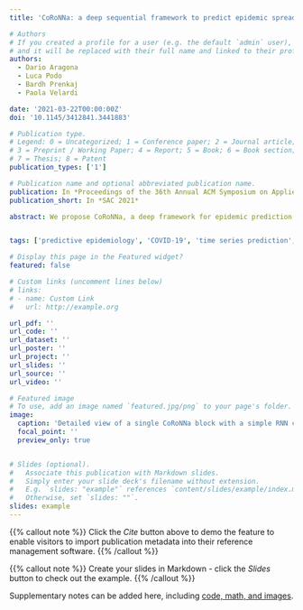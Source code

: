 ```yaml
---
title: 'CoRoNNa: a deep sequential framework to predict epidemic spread'

# Authors
# If you created a profile for a user (e.g. the default `admin` user), write the username (folder name) here
# and it will be replaced with their full name and linked to their profile.
authors:
  - Dario Aragona
  - Luca Podo
  - Bardh Prenkaj
  - Paola Velardi

date: '2021-03-22T00:00:00Z'
doi: '10.1145/3412841.3441883'

# Publication type.
# Legend: 0 = Uncategorized; 1 = Conference paper; 2 = Journal article;
# 3 = Preprint / Working Paper; 4 = Report; 5 = Book; 6 = Book section;
# 7 = Thesis; 8 = Patent
publication_types: ['1']

# Publication name and optional abbreviated publication name.
publication: In *Proceedings of the 36th Annual ACM Symposium on Applied Computing*
publication_short: In *SAC 2021*

abstract: We propose CoRoNNa, a deep framework for epidemic prediction to analyse the spread of COVID-19 and, potentially, of other unknown viruses, based on a flexible integration of sequential and convolutional components. Importantly, our framework is general and can be specialised according to different analysis objectives. In this paper, the specific purpose is to optimise CoRoNNa for analysing the impact of different mobility containment policies on the epidemic. To this end, we integrate cumulative viral diffusion statistics and local demographic and mobility information of several countries. Our analysis confirms that mobility data have a strong, but delayed, effect on the viral spread. In this context, CoRoNNa has superior performances when compared with other frameworks that incorporate multivariate lagged predictors, and with simple LSTM models. On the contrary, no method is able to predict daily cases based only on lagged viral diffusion statistics.


tags: ['predictive epidemiology', 'COVID-19', 'time series prediction', 'deep learning']

# Display this page in the Featured widget?
featured: false

# Custom links (uncomment lines below)
# links:
# - name: Custom Link
#   url: http://example.org

url_pdf: ''
url_code: ''
url_dataset: ''
url_poster: ''
url_project: ''
url_slides: ''
url_source: ''
url_video: ''

# Featured image
# To use, add an image named `featured.jpg/png` to your page's folder.
image:
  caption: 'Detailed view of a single CoRoNNa block with a simple RNN component (a) and an LSTM cell (b). h-CNN and x-CNN are convolutional neural networks that operate, respectively, on the previous hidden state $h_{t-1}$ and current time-series $x_t$. The shaded areas depict the convolutional kernel that extrapolates structural information from the input. The internal dot product and summation operations follow the same flow as that of a simple RNN (LSTM).'
  focal_point: ''
  preview_only: true


# Slides (optional).
#   Associate this publication with Markdown slides.
#   Simply enter your slide deck's filename without extension.
#   E.g. `slides: "example"` references `content/slides/example/index.md`.
#   Otherwise, set `slides: ""`.
slides: example
---
```


{{% callout note %}}
Click the _Cite_ button above to demo the feature to enable visitors to import publication metadata into their reference management software.
{{% /callout %}}

{{% callout note %}}
Create your slides in Markdown - click the _Slides_ button to check out the example.
{{% /callout %}}

Supplementary notes can be added here, including [code, math, and images](https://wowchemy.com/docs/writing-markdown-latex/).
